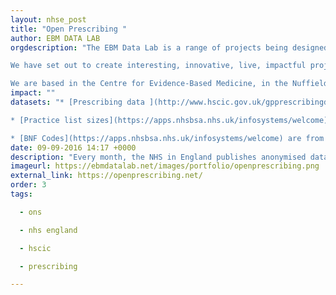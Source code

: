 ```yaml
---
layout: nhse_post
title: "Open Prescribing "
author: EBM DATA LAB
orgdescription: "The EBM Data Lab is a range of projects being designed and built by Dr Ben Goldacre and Anna Powell-Smith at the University of Oxford, with colleagues across the university and around the world.

We have set out to create interesting, innovative, live, impactful projects using academic and health data. We publish academic papers. But we think academics should collaborate outside academia, and work with data in ways that go beyond static PDFs in academic journals.

We are based in the Centre for Evidence-Based Medicine, in the Nuffield Department of Primary Care Health Sciences, in the University of Oxford."
impact: ""
datasets: "* [Prescribing data ](http://www.hscic.gov.uk/gpprescribingdata) is from the monthly files published by the HSCIC

* [Practice list sizes](https://apps.nhsbsa.nhs.uk/infosystems/welcome) are from the NHS Business Service Authority's Information Portal.

* [BNF Codes](https://apps.nhsbsa.nhs.uk/infosystems/welcome) are from the NHS Business Service Authority's Information Portal."
date: 09-09-2016 14:17 +0000
description: "Every month, the NHS in England publishes anonymised data about the drugs prescribed by GPs. But the raw data files are large and unwieldy, with more than 600 million rows. We're making it easier for GPs, managers and everyone to explore - supporting safer, more efficient prescribing."
imageurl: https://ebmdatalab.net/images/portfolio/openprescribing.png
external_link: https://openprescribing.net/
order: 3
tags:

  - ons

  - nhs england

  - hscic

  - prescribing

---
```


